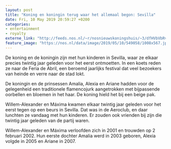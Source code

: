 ```yaml
---
layout: post
title: "Koning en koningin terug waar het allemaal begon: Sevilla"
date: Fri, 10 May 2019 20:59:27 +0200
categories: 
- entertainment 
- royalty 
externe_link: "http://feeds.nos.nl/~r/nosnieuwskoningshuis/~3/dfHVbVbRvTM/2284046"
feature_image: "https://nos.nl/data/image/2019/05/10/549058/1008x567.jpg"
---
```


<p>De koning en de koningin zijn met hun kinderen in Sevilla, waar ze elkaar precies twintig jaar geleden voor het eerst ontmoetten. In een koets reden ze naar de Feria de Abril, een beroemd jaarlijks festival dat veel bezoekers van heinde en verre naar de stad lokt.</p>
<p>De koningin en de prinsessen Amalia, Alexia en Ariane hadden voor de gelegenheid een traditionele flamencojurk aangetrokken met bijpassende oorbellen en bloemen in het haar. De koning hield het bij een beige pak.</p>
<p>Willem-Alexander en Máxima kwamen elkaar twintig jaar geleden voor het eerst tegen op een beurs in Sevilla. Dat was in de Aeroclub, en daar lunchten ze vandaag met hun kinderen. Er zouden ook vrienden bij zijn die twintig jaar geleden van de partij waren.</p>
<p>Willem-Alexander en Máxima verloofden zich in 2001 en trouwden op 2 februari 2002. Hun eerste dochter Amalia werd in 2003 geboren, Alexia volgde in 2005 en Ariane in 2007.</p><img src="http://feeds.feedburner.com/~r/nosnieuwskoningshuis/~4/dfHVbVbRvTM" height="1" width="1" alt=""/>
